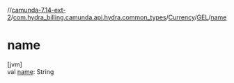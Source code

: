 //[camunda-7.14-ext-2](../../../../index.md)/[com.hydra_billing.camunda.api.hydra.common_types](../../index.md)/[Currency](../index.md)/[GEL](index.md)/[name](name.md)

# name

[jvm]\
val [name](name.md): String
